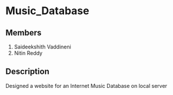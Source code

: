 # Music_Database

## Members
1. Saideekshith Vaddineni
2. Nitin Reddy

## Description

Designed a website for an Internet Music Database on local server
